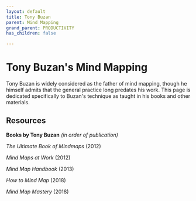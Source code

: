 ```yaml
---
layout: default
title: Tony Buzan
parent: Mind Mapping
grand_parent: PRODUCTIVITY
has_children: false

---
```


# Tony Buzan's Mind Mapping

Tony Buzan is widely considered as the father of mind mapping, though he himself admits that the general practice long predates his work. This page is dedicated specifically to Buzan's technique as taught in his books and other materials.

## Resources

**Books by Tony Buzan** _(in order of publication)_

_The Ultimate Book of Mindmaps_ (2012)

_Mind Maps at Work_ (2012)

_Mind Map Handbook_ (2013)

_How to Mind Map_ (2018)

_Mind Map Mastery_ (2018)
